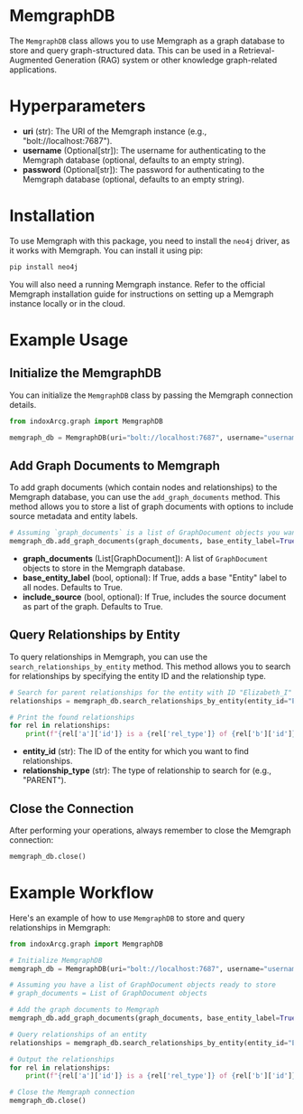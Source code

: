 # MemgraphDB

The `MemgraphDB` class allows you to use Memgraph as a graph database to store and query graph-structured data. This can be used in a Retrieval-Augmented Generation (RAG) system or other knowledge graph-related applications.

# Hyperparameters

- **uri** (str): The URI of the Memgraph instance (e.g., "bolt://localhost:7687").
- **username** (Optional[str]): The username for authenticating to the Memgraph database (optional, defaults to an empty string).
- **password** (Optional[str]): The password for authenticating to the Memgraph database (optional, defaults to an empty string).

# Installation

To use Memgraph with this package, you need to install the `neo4j` driver, as it works with Memgraph. You can install it using pip:

```bash
pip install neo4j
```

You will also need a running Memgraph instance. Refer to the official Memgraph installation guide for instructions on setting up a Memgraph instance locally or in the cloud.

# Example Usage

## Initialize the MemgraphDB

You can initialize the `MemgraphDB` class by passing the Memgraph connection details.

```python
from indoxArcg.graph import MemgraphDB

memgraph_db = MemgraphDB(uri="bolt://localhost:7687", username="username", password="password")
```

## Add Graph Documents to Memgraph

To add graph documents (which contain nodes and relationships) to the Memgraph database, you can use the `add_graph_documents` method. This method allows you to store a list of graph documents with options to include source metadata and entity labels.

```python
# Assuming `graph_documents` is a list of GraphDocument objects you want to store
memgraph_db.add_graph_documents(graph_documents, base_entity_label=True, include_source=True)
```

- **graph_documents** (List[GraphDocument]): A list of `GraphDocument` objects to store in the Memgraph database.
- **base_entity_label** (bool, optional): If True, adds a base "Entity" label to all nodes. Defaults to True.
- **include_source** (bool, optional): If True, includes the source document as part of the graph. Defaults to True.

## Query Relationships by Entity

To query relationships in Memgraph, you can use the `search_relationships_by_entity` method. This method allows you to search for relationships by specifying the entity ID and the relationship type.

```python
# Search for parent relationships for the entity with ID "Elizabeth_I"
relationships = memgraph_db.search_relationships_by_entity(entity_id="Elizabeth_I", relationship_type="PARENT")

# Print the found relationships
for rel in relationships:
    print(f"{rel['a']['id']} is a {rel['rel_type']} of {rel['b']['id']}")
```

- **entity_id** (str): The ID of the entity for which you want to find relationships.
- **relationship_type** (str): The type of relationship to search for (e.g., "PARENT").

## Close the Connection

After performing your operations, always remember to close the Memgraph connection:

```python
memgraph_db.close()
```

# Example Workflow

Here's an example of how to use `MemgraphDB` to store and query relationships in Memgraph:

```python
from indoxArcg.graph import MemgraphDB

# Initialize MemgraphDB
memgraph_db = MemgraphDB(uri="bolt://localhost:7687", username="username", password="password")

# Assuming you have a list of GraphDocument objects ready to store
# graph_documents = List of GraphDocument objects

# Add the graph documents to Memgraph
memgraph_db.add_graph_documents(graph_documents, base_entity_label=True, include_source=True)

# Query relationships of an entity
relationships = memgraph_db.search_relationships_by_entity(entity_id="Elizabeth_I", relationship_type="PARENT")

# Output the relationships
for rel in relationships:
    print(f"{rel['a']['id']} is a {rel['rel_type']} of {rel['b']['id']}")

# Close the Memgraph connection
memgraph_db.close()
```
